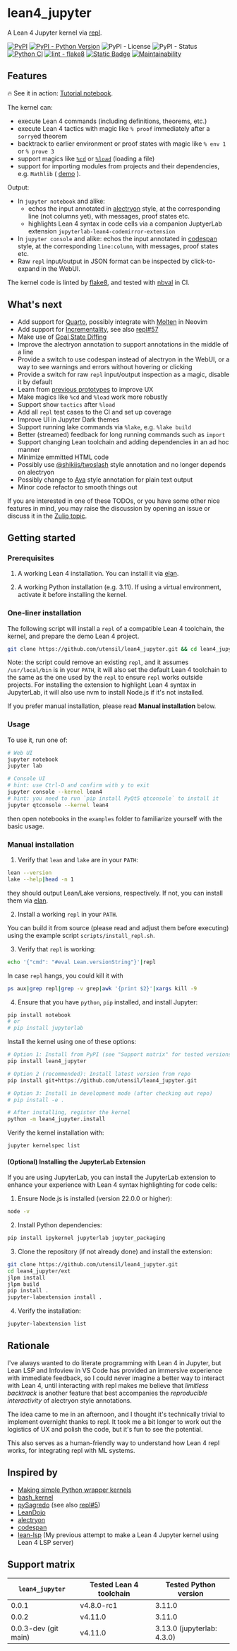 # lean4_jupyter

A Lean 4 Jupyter kernel via [repl](https://github.com/leanprover-community/repl).

[![PyPI](https://img.shields.io/pypi/v/lean4_jupyter.svg)](https://pypi.org/project/lean4_jupyter/)
[![PyPI - Python Version](https://img.shields.io/pypi/pyversions/lean4_jupyter.svg)](https://pypi.org/project/lean4_jupyter/)
![PyPI - License](https://img.shields.io/pypi/l/lean4_jupyter)
![PyPI - Status](https://img.shields.io/pypi/status/lean4_jupyter)
[![Python CI](https://github.com/utensil/lean4_jupyter/actions/workflows/ci.yml/badge.svg)](https://github.com/utensil/lean4_jupyter/actions/workflows/ci.yml)
[![lint - flake8](https://img.shields.io/badge/lint-flake8-blue)](https://github.com/PyCQA/flake8)
[![Static Badge](https://img.shields.io/badge/test-nbval-purple)](https://github.com/computationalmodelling/nbval)
[![Maintainability](https://api.codeclimate.com/v1/badges/666a7d45d436a598df2b/maintainability)](https://codeclimate.com/github/utensil/lean4_jupyter/maintainability)

## Features

🔥 See it in action: [Tutorial notebook](https://nbviewer.org/github/utensil/lean4_jupyter/blob/18e8d701982d640aa443195f5ca287eec45313e3/examples/00_tutorial.ipynb?flush_cache=true).

The kernel can:

- execute Lean 4 commands (including definitions, theorems, etc.)
- execute Lean 4 tactics with magic like `% proof` immediately after a `sorry`ed theorem
- backtrack to earlier environment or proof states with magic like `% env 1` or `% prove 3`
- support magics like [`%cd`](https://nbviewer.org/github/utensil/lean4_jupyter/blob/v0.0.1/examples/01_cd.ipynb?flush_cache=true) or [`%load`](https://nbviewer.org/github/utensil/lean4_jupyter/blob/v0.0.1/examples/02_load.ipynb?flush_cache=true) (loading a file)
- support for importing modules from projects and their dependencies, e.g. `Mathlib` ( [demo](https://nbviewer.org/github/utensil/lean4_jupyter/blob/v0.0.1/examples/03_import.ipynb?flush_cache=true) ).

Output:

- In `jupyter notebook` and alike:
    - echos the input annotated in [alectryon](https://github.com/cpitclaudel/alectryon?tab=readme-ov-file#as-a-library) style, at the corresponding line (not columns yet), with messages, proof states etc.
    - highlights Lean 4 syntax in code cells via a companion JuptyerLab extension `jupyterlab-lean4-codemirror-extension`
- In `jupyter console` and alike: echos the input annotated in [codespan](https://github.com/brendanzab/codespan) style, at the corresponding `line:column`, with messages, proof states etc.
- Raw `repl` input/output in JSON format can be inspected by click-to-expand in the WebUI.

The kernel code is linted by [flake8](https://github.com/PyCQA/flake8), and tested with [nbval](https://github.com/computationalmodelling/nbval) in CI.

## What's next

- Add support for [Quarto](https://quarto.org/), possibly integrate with [Molten](https://github.com/benlubas/molten-nvim) in Neovim
- Add support for [Incrementality](https://lean-lang.org/blog/2024-7-1-lean-490/), see also [repl#57](https://github.com/leanprover-community/repl/pull/57)
- Make use of [Goal State Diffing](https://leanprover.zulipchat.com/#narrow/channel/113488-general/topic/lean.2Envim/near/478572115)
- Improve the alectryon annotation to support annotations in the middle of a line
- Provide a switch to use codespan instead of alectryon in the WebUI, or a way to see warnings and errors without hovering or clicking
- Provide a switch for raw `repl` input/output inspection as a magic, disable it by default
- Learn from [previous prototypes](https://leanprover.zulipchat.com/#narrow/stream/270676-lean4/topic/Prototype.3A.20Jupyter.20for.20Lean4) to improve UX
- Make magics like `%cd` and `%load` work more robustly
- Support show `tactics` after `%load`
- Add all `repl` test cases to the CI and set up coverage
- Improve UI in Jupyter Dark themes
- Support running lake commands via `%lake`, e.g. `%lake build`
- Better (streamed) feedback for long running commands such as `import`
- Support changing Lean toolchain and adding dependencies in an ad hoc manner
- Minimize emmitted HTML code
- Possibly use [@shikijs/twoslash](https://shiki.style/packages/twoslash#rendererrich) style annotation and no longer depends on alectryon
- Possibly change to [Aya](https://github.com/aya-prover/aya-dev/blob/main/cli-impl/src/test/resources/negative/PatCohError.txt) style annotation for plain text output
- Minor code refactor to smooth things out

If you are interested in one of these TODOs, or you have some other nice features in mind, you may raise the discussion by opening an issue or discuss it in the [Zulip topic](https://leanprover.zulipchat.com/#narrow/stream/113488-general/topic/lean4_jupyter.3A.20A.20Lean.204.20Jupyter.20kernel.20via.20repl).

## Getting started

### Prerequisites

1. A working Lean 4 installation. You can install it via [elan](https://github.com/leanprover/elan).

2. A working Python installation (e.g. 3.11). If using a virtual environment, activate it before installing the kernel.

### One-liner installation

The following script will install a `repl` of a compatible Lean 4 toolchain, the kernel, and prepare the demo Lean 4 project.

```bash
git clone https://github.com/utensil/lean4_jupyter.git && cd lean4_jupyter && ./scripts/prep.sh
```

Note: the script could remove an existing `repl`, and it assumes `/usr/local/bin` is in your `PATH`, it will also set the default Lean 4 toolchain to the same as the one used by the `repl` to ensure `repl` works outside projects. For installing the extension to highlight Lean 4 syntax in JupyterLab, it will also use nvm to install Node.js if it's not installed.

If you prefer manual installation, please read __Manual installation__ below.

### Usage

To use it, run one of:

```bash
# Web UI
jupyter notebook
jupyter lab

# Console UI
# hint: use Ctrl-D and confirm with y to exit
jupyter console --kernel lean4
# hint: you need to run `pip install PyQt5 qtconsole` to install it
jupyter qtconsole --kernel lean4
```
then open notebooks in the `examples` folder to familiarize yourself with the basic usage.

### Manual installation

1. Verify that `lean` and `lake` are in your `PATH`:

```bash
lean --version
lake --help|head -n 1
```
they should output Lean/Lake versions, respectively. If not, you can install them via [elan](https://github.com/leanprover/elan).

2. Install a working `repl` in your `PATH`.

You can build it from source (please read and adjust them before executing) using the example script `scripts/install_repl.sh`.

3. Verify that `repl` is working:

```bash
echo '{"cmd": "#eval Lean.versionString"}'|repl
```

In case `repl` hangs, you could kill it with

```bash
ps aux|grep repl|grep -v grep|awk '{print $2}'|xargs kill -9
```

4. Ensure that you have `python`, `pip` installed, and install Jupyter:

```bash
pip install notebook
# or
# pip install jupyterlab
```

Install the kernel using one of these options:

```bash
# Option 1: Install from PyPI (see "Support matrix" for tested versions)
pip install lean4_jupyter

# Option 2 (recommended): Install latest version from repo
pip install git+https://github.com/utensil/lean4_jupyter.git

# Option 3: Install in development mode (after checking out repo)
# pip install -e .

# After installing, register the kernel
python -m lean4_jupyter.install
```

Verify the kernel installation with:

```bash
jupyter kernelspec list
```

#### (Optional) Installing the JupyterLab Extension

If you are using JupyterLab, you can install the JupyterLab extension to enhance your experience with Lean 4 syntax highlighting for code cells:

1. Ensure Node.js is installed (version 22.0.0 or higher):

```bash
node -v
```

2. Install Python dependencies:

```bash
pip install ipykernel jupyterlab jupyter_packaging
```

3. Clone the repository (if not already done) and install the extension:

```bash
git clone https://github.com/utensil/lean4_jupyter.git
cd lean4_jupyter/ext
jlpm install
jlpm build
pip install .
jupyter-labextension install .
```

4. Verify the installation:

```bash
jupyter-labextension list
```
## Rationale

I've always wanted to do literate programming with Lean 4 in Jupyter, but Lean LSP and Infoview in VS Code has provided an immersive experience with immediate feedback, so I could never imagine a better way to interact with Lean 4, until interacting with repl makes me believe that _limitless backtrack_ is another feature that best accompanies the _reproducible interactivity_ of alectryon style annotations.

The idea came to me in an afternoon, and I thought it's technically trivial to implement overnight thanks to repl. It took me a bit longer to work out the logistics of UX and polish the code, but it's fun to see the potential.

This also serves as a human-friendly way to understand how Lean 4 repl works, for integrating repl with ML systems.

## Inspired by

- [Making simple Python wrapper kernels](https://jupyter-client.readthedocs.io/en/stable/wrapperkernels.html)
- [bash_kernel](https://github.com/takluyver/bash_kernel)
- [pySagredo](https://github.com/zhangir-azerbayev/pySagredo) (see also [repl#5](https://github.com/leanprover-community/repl/pull/5))
- [LeanDojo](https://github.com/lean-dojo/LeanDojo)
- [alectryon](https://github.com/cpitclaudel/alectryon?tab=readme-ov-file#as-a-library)
- [codespan](https://github.com/brendanzab/codespan)
- [lean-lsp](https://github.com/utensil/lean-lsp) (My previous attempt to make a Lean 4 Jupyter kernel using Lean 4 LSP server)

## Support matrix

| `lean4_jupyter` | Tested Lean 4 toolchain | Tested Python version |
| --------------- | ----------------------- | --------------------  |
| 0.0.1           | v4.8.0-rc1              | 3.11.0                |
| 0.0.2           | v4.11.0                 | 3.11.0                 |
| 0.0.3-dev (git main)       | v4.11.0                 | 3.13.0 (jupyterlab: 4.3.0)                |

